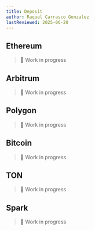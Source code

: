 ```yaml
---
title: Deposit
author: Raquel Carrasco Gonzalez
lastReviewed: 2025-06-20
---
```


## Ethereum
> 🚧 Work in progress

## Arbitrum
> 🚧 Work in progress

## Polygon
> 🚧 Work in progress

## Bitcoin
> 🚧 Work in progress

## TON
> 🚧 Work in progress

## Spark
> 🚧 Work in progress
